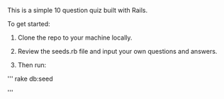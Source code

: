 This is a simple 10 question quiz built with Rails. 

To get started: 

1. Clone the repo to your machine locally.

2. Review the seeds.rb file and input your own questions and answers. 

3. Then run:

'''
rake db:seed 

'''




